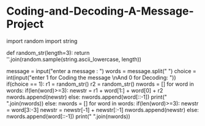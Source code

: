 # Coding-and-Decoding-A-Message-Project
import random
import string

def random_str(length=3):
    return ''.join(random.sample(string.ascii_lowercase, length))

message = input("enter a message : ")
words = message.split(" ")
choice = int(input("enter 1 for Coding the message \nAnd 0 for Decoding:  "))
if(choice == 1):
    r1 = random_str()
    r2 = random_str()
    nwords = []
    for word in words:
        if(len(word)>=3):
            newstr = r1 + word[1:] + word[0] + r2
            nwords.append(newstr)
        else:
            nwords.append(word[::-1])
    print(" ".join(nwords))
else:
    nwords = []
    for word in words:
        if(len(word)>=3):
            newstr = word[3:-3]
            newstr = newstr[-1] + newstr[:-1]
            nwords.append(newstr)
        else:
            nwords.append(word[::-1])
    print(" ".join(nwords))
             
